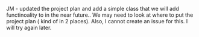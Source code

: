 JM - updated the project plan and add a simple class that we will add functinoality to in the near future.. We may need to look at where to put the project plan ( kind of in 2 places). Also, I cannot create an issue for this. I will try again later.